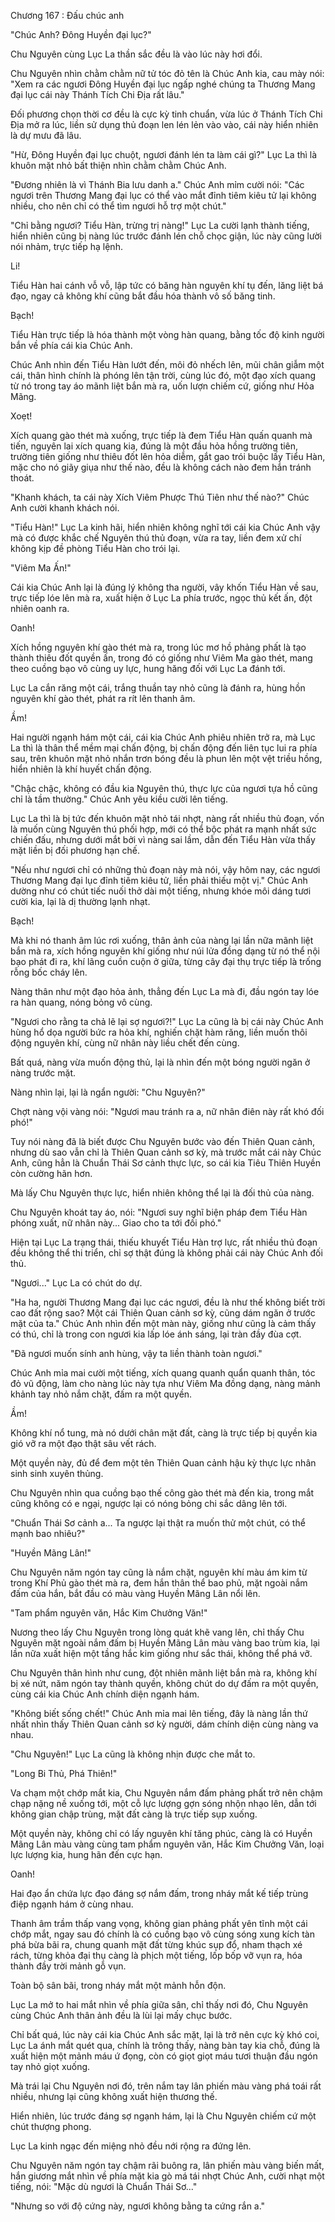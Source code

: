 




Chương 167 : Đấu chúc anh


"Chúc Anh? Đông Huyền đại lục?"

Chu Nguyên cùng Lục La thần sắc đều là vào lúc này hơi đổi.

Chu Nguyên nhìn chằm chằm nữ tử tóc đỏ tên là Chúc Anh kia, cau mày nói: "Xem ra các ngươi Đông Huyền đại lục ngấp nghé chúng ta Thương Mang đại lục cái này Thánh Tích Chi Địa rất lâu."

Đối phương chọn thời cơ đều là cực kỳ tinh chuẩn, vừa lúc ở Thánh Tích Chi Địa mở ra lúc, liền sử dụng thủ đoạn len lén lẻn vào vào, cái này hiển nhiên là dự mưu đã lâu.

"Hừ, Đông Huyền đại lục chuột, ngươi đánh lén ta làm cái gì?" Lục La thì là khuôn mặt nhỏ bất thiện nhìn chằm chằm Chúc Anh.

"Đương nhiên là vì Thánh Bia lưu danh a." Chúc Anh mỉm cười nói: "Các ngươi trên Thương Mang đại lục có thể vào mắt đỉnh tiêm kiêu tử lại không nhiều, cho nên chỉ có thể tìm ngươi hỗ trợ một chút."

"Chỉ bằng ngươi? Tiểu Hàn, trừng trị nàng!" Lục La cười lạnh thành tiếng, hiển nhiên cũng bị nàng lúc trước đánh lén chỗ chọc giận, lúc này cũng lười nói nhảm, trực tiếp hạ lệnh.

Li!

Tiểu Hàn hai cánh vỗ vỗ, lập tức có băng hàn nguyên khí tụ đến, lăng liệt bá đạo, ngay cả không khí cũng bắt đầu hóa thành vô số băng tinh.

Bạch!

Tiểu Hàn trực tiếp là hóa thành một vòng hàn quang, bằng tốc độ kinh người bắn về phía cái kia Chúc Anh.

Chúc Anh nhìn đến Tiểu Hàn lướt đến, môi đỏ nhếch lên, mũi chân giẫm một cái, thân hình chính là phóng lên tận trời, cùng lúc đó, một đạo xích quang từ nó trong tay áo mãnh liệt bắn mà ra, uốn lượn chiếm cứ, giống như Hỏa Mãng.

Xoẹt!

Xích quang gào thét mà xuống, trực tiếp là đem Tiểu Hàn quấn quanh mà tiến, nguyên lai xích quang kia, đúng là một đầu hỏa hồng trường tiên, trường tiên giống như thiêu đốt lên hỏa diễm, gắt gao trói buộc lấy Tiểu Hàn, mặc cho nó giãy giụa như thế nào, đều là không cách nào đem hắn tránh thoát.

"Khanh khách, ta cái này Xích Viêm Phược Thú Tiên như thế nào?" Chúc Anh cười khanh khách nói.

"Tiểu Hàn!" Lục La kinh hãi, hiển nhiên không nghĩ tới cái kia Chúc Anh vậy mà có được khắc chế Nguyên thú thủ đoạn, vừa ra tay, liền đem xử chí không kịp đề phòng Tiểu Hàn cho trói lại.

"Viêm Ma Ấn!"

Cái kia Chúc Anh lại là đúng lý không tha người, vây khốn Tiểu Hàn về sau, trực tiếp lóe lên mà ra, xuất hiện ở Lục La phía trước, ngọc thủ kết ấn, đột nhiên oanh ra.

Oanh!

Xích hồng nguyên khí gào thét mà ra, trong lúc mơ hồ phảng phất là tạo thành thiêu đốt quyền ấn, trong đó có giống như Viêm Ma gào thét, mang theo cuồng bạo vô cùng uy lực, hung hăng đối với Lục La đánh tới.

Lục La cắn răng một cái, trắng thuần tay nhỏ cũng là đánh ra, hùng hồn nguyên khí gào thét, phát ra rít lên thanh âm.

Ầm!

Hai người ngạnh hám một cái, cái kia Chúc Anh phiêu nhiên trở ra, mà Lục La thì là thân thể mềm mại chấn động, bị chấn động đến liên tục lui ra phía sau, trên khuôn mặt nhỏ nhắn trơn bóng đều là phun lên một vệt triều hồng, hiển nhiên là khí huyết chấn động.

"Chậc chậc, không có đầu kia Nguyên thú, thực lực của ngươi tựa hồ cũng chỉ là tầm thường." Chúc Anh yêu kiều cười lên tiếng.

Lục La thì là bị tức đến khuôn mặt nhỏ tái nhợt, nàng rất nhiều thủ đoạn, vốn là muốn cùng Nguyên thú phối hợp, mới có thể bộc phát ra mạnh nhất sức chiến đấu, nhưng dưới mắt bởi vì nàng sai lầm, dẫn đến Tiểu Hàn vừa thấy mặt liền bị đối phương hạn chế.

"Nếu như ngươi chỉ có những thủ đoạn này mà nói, vậy hôm nay, các ngươi Thương Mang đại lục đỉnh tiêm kiêu tử, liền phải thiếu một vị." Chúc Anh dường như có chút tiếc nuối thở dài một tiếng, nhưng khóe môi dáng tươi cười kia, lại là dị thường lạnh nhạt.

Bạch!

Mà khi nó thanh âm lúc rơi xuống, thân ảnh của nàng lại lần nữa mãnh liệt bắn mà ra, xích hồng nguyên khí giống như núi lửa đồng dạng từ nó thể nội bạo phát đi ra, khí lãng cuồn cuộn ở giữa, từng cây đại thụ trực tiếp là trống rỗng bốc cháy lên.

Nàng thân như một đạo hỏa ảnh, thẳng đến Lục La mà đi, đầu ngón tay lóe ra hàn quang, nóng bỏng vô cùng.

"Ngươi cho rằng ta chả lẽ lại sợ ngươi?!" Lục La cũng là bị cái này Chúc Anh hùng hổ dọa người bức ra hỏa khí, nghiến chặt hàm răng, liền muốn thôi động nguyên khí, cùng nữ nhân này liều chết đến cùng.

Bất quá, nàng vừa muốn động thủ, lại là nhìn đến một bóng người ngăn ở nàng trước mặt.

Nàng nhìn lại, lại là ngẩn người: "Chu Nguyên?"

Chợt nàng vội vàng nói: "Ngươi mau tránh ra a, nữ nhân điên này rất khó đối phó!"

Tuy nói nàng đã là biết được Chu Nguyên bước vào đến Thiên Quan cảnh, nhưng dù sao vẫn chỉ là Thiên Quan cảnh sơ kỳ, mà trước mắt cái này Chúc Anh, cũng hẳn là Chuẩn Thái Sơ cảnh thực lực, so cái kia Tiêu Thiên Huyền còn cường hãn hơn.

Mà lấy Chu Nguyên thực lực, hiển nhiên không thể lại là đối thủ của nàng.

Chu Nguyên khoát tay áo, nói: "Ngươi suy nghĩ biện pháp đem Tiểu Hàn phóng xuất, nữ nhân này... Giao cho ta tới đối phó."

Hiện tại Lục La trạng thái, thiếu khuyết Tiểu Hàn trợ lực, rất nhiều thủ đoạn đều không thể thi triển, chỉ sợ thật đúng là không phải cái này Chúc Anh đối thủ.

"Ngươi..." Lục La có chút do dự.

"Ha ha, người Thương Mang đại lục các ngươi, đều là như thế không biết trời cao đất rộng sao? Một cái Thiên Quan cảnh sơ kỳ, cũng dám ngăn ở trước mặt của ta." Chúc Anh nhìn đến một màn này, giống như cũng là cảm thấy có thú, chỉ là trong con ngươi kia lấp lóe ánh sáng, lại tràn đầy đùa cợt.

"Đã ngươi muốn sính anh hùng, vậy ta liền thành toàn ngươi."

Chúc Anh mỉa mai cười một tiếng, xích quang quanh quẩn quanh thân, tóc đỏ vũ động, làm cho nàng lúc này tựa như Viêm Ma đồng dạng, nàng mảnh khảnh tay nhỏ nắm chặt, đấm ra một quyền.

Ầm!

Không khí nổ tung, mà nó dưới chân mặt đất, càng là trực tiếp bị quyền kia gió vỡ ra một đạo thật sâu vết rách.

Một quyền này, đủ để đem một tên Thiên Quan cảnh hậu kỳ thực lực nhân sinh sinh xuyên thủng.

Chu Nguyên nhìn qua cuồng bạo thế công gào thét mà đến kia, trong mắt cũng không có e ngại, ngược lại có nóng bỏng chi sắc dâng lên tới.

"Chuẩn Thái Sơ cảnh a... Ta ngược lại thật ra muốn thử một chút, có thể mạnh bao nhiêu?"

"Huyền Mãng Lân!"

Chu Nguyên năm ngón tay cũng là nắm chặt, nguyên khí màu ám kim từ trong Khí Phủ gào thét mà ra, đem hắn thân thể bao phủ, mặt ngoài nắm đấm của hắn, bắt đầu có màu vàng Huyền Mãng Lân nổi lên.

"Tam phẩm nguyên văn, Hắc Kim Chưởng Văn!"

Nương theo lấy Chu Nguyên trong lòng quát khẽ vang lên, chỉ thấy Chu Nguyên mặt ngoài nắm đấm bị Huyền Mãng Lân màu vàng bao trùm kia, lại lần nữa xuất hiện một tầng hắc kim giống như sắc thái, không thể phá vỡ.

Chu Nguyên thân hình như cung, đột nhiên mãnh liệt bắn mà ra, không khí bị xé nứt, năm ngón tay thành quyền, không chút do dự đấm ra một quyền, cùng cái kia Chúc Anh chính diện ngạnh hám.

"Không biết sống chết!" Chúc Anh mỉa mai lên tiếng, đây là nàng lần thứ nhất nhìn thấy Thiên Quan cảnh sơ kỳ người, dám chính diện cùng nàng va nhau.

"Chu Nguyên!" Lục La cũng là không nhịn được che mắt to.

"Long Bi Thủ, Phá Thiên!"

Va chạm một chớp mắt kia, Chu Nguyên nắm đấm phảng phất trở nên chậm chạp nặng nề xuống tới, một cỗ lực lượng gợn sóng nhộn nhạo lên, dẫn tới không gian chập trùng, mặt đất càng là trực tiếp sụp xuống.

Một quyền này, không chỉ có lấy nguyên khí tăng phúc, càng là có Huyền Mãng Lân màu vàng cùng tam phẩm nguyên văn, Hắc Kim Chưởng Văn, loại lực lượng kia, hung hãn đến cực hạn.

Oanh!

Hai đạo ẩn chứa lực đạo đáng sợ nắm đấm, trong nháy mắt kế tiếp trùng điệp ngạnh hám ở cùng nhau.

Thanh âm trầm thấp vang vọng, không gian phảng phất yên tĩnh một cái chớp mắt, ngay sau đó chính là có cuồng bạo vô cùng sóng xung kích tàn phá bừa bãi ra, chung quanh mặt đất từng khúc sụp đổ, nham thạch xé rách, từng khỏa đại thụ càng là phịch một tiếng, lốp bốp vỡ vụn ra, hóa thành đầy trời mảnh gỗ vụn.

Toàn bộ sân bãi, trong nháy mắt một mảnh hỗn độn.

Lục La mở to hai mắt nhìn về phía giữa sân, chỉ thấy nơi đó, Chu Nguyên cùng Chúc Anh thân ảnh đều là lùi lại mấy chục bước.

Chỉ bất quá, lúc này cái kia Chúc Anh sắc mặt, lại là trở nên cực kỳ khó coi, Lục La ánh mắt quét qua, chính là trông thấy, nàng bàn tay kia chỗ, đúng là xuất hiện một mảnh máu ứ đọng, còn có giọt giọt máu tươi thuận đầu ngón tay nhỏ giọt xuống.

Mà trái lại Chu Nguyên nơi đó, trên nắm tay lân phiến màu vàng phá toái rất nhiều, nhưng lại cũng không xuất hiện thương thế.

Hiển nhiên, lúc trước đáng sợ ngạnh hám, lại là Chu Nguyên chiếm cứ một chút thượng phong.

Lục La kinh ngạc đến miệng nhỏ đều nới rộng ra đứng lên.

Chu Nguyên năm ngón tay chậm rãi buông ra, lân phiến màu vàng biến mất, hắn giương mắt nhìn về phía mặt kia gò má tái nhợt Chúc Anh, cười nhạt một tiếng, nói: "Mặc dù ngươi là Chuẩn Thái Sơ..."

"Nhưng so với độ cứng này, ngươi không bằng ta cứng rắn a."




